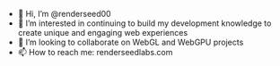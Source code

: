 - 👋 Hi, I’m @renderseed00
- 👀 I’m interested in continuing to build my development knowledge to create unique and engaging web experiences
- 💞️ I’m looking to collaborate on WebGL and WebGPU projects
- 📫 How to reach me: renderseedlabs.com

<!---
renderseed00/renderseed00 is a ✨ special ✨ repository because its `README.md` (this file) appears on your GitHub profile.
You can click the Preview link to take a look at your changes.
--->
